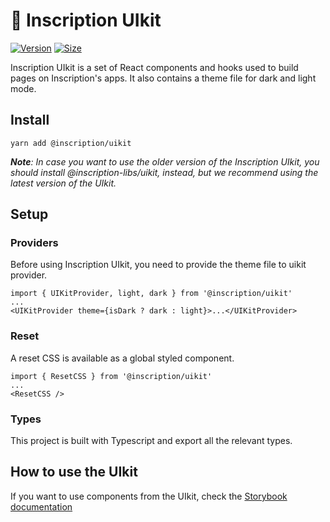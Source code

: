 # 🥞 Inscription UIkit

[![Version](https://img.shields.io/npm/v/@inscription/uikit)](https://www.npmjs.com/package/@inscription/uikit) [![Size](https://img.shields.io/bundlephobia/min/@inscription/uikit)](https://www.npmjs.com/package/@inscription/uikit)

Inscription UIkit is a set of React components and hooks used to build pages on Inscription's apps. It also contains a theme file for dark and light mode.

## Install

`yarn add @inscription/uikit`

***Note**: In case you want to use the older version of the Inscription UIkit, you should install @inscription-libs/uikit, instead, but we recommend using the latest version of the UIkit.*


## Setup

### Providers

Before using Inscription UIkit, you need to provide the theme file to uikit provider.

```
import { UIKitProvider, light, dark } from '@inscription/uikit'
...
<UIKitProvider theme={isDark ? dark : light}>...</UIKitProvider>
```

### Reset

A reset CSS is available as a global styled component.

```
import { ResetCSS } from '@inscription/uikit'
...
<ResetCSS />
```

### Types

This project is built with Typescript and export all the relevant types.

## How to use the UIkit

If you want to use components from the UIkit, check the [Storybook documentation](https://inscription.github.io/inscription-uikit/)
